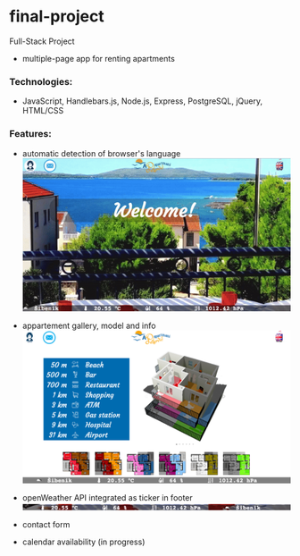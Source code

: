 # final-project
Full-Stack Project
- multiple-page app for renting apartments

### Technologies:
- JavaScript, Handlebars.js, Node.js, Express, PostgreSQL, jQuery, HTML/CSS

### Features:
- automatic detection of browser's language
![select](https://github.com/j-ellena/final-project/blob/master/public/assets/select.gif)

- appartement gallery, model and info
![apps](https://github.com/j-ellena/final-project/blob/master/public/assets/apps.png)

- openWeather API integrated as ticker in footer
![weather](https://github.com/j-ellena/final-project/blob/master/public/assets/ticker.gif)

- contact form
- calendar availability (in progress)

